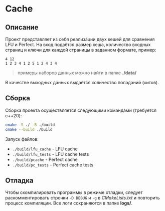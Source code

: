 
# Cache

## Описание

Проект представляет из себя реализации двух кешей для сравнения LFU и Perfect. На вход подаётся размер хеша, количество входных страниц и ключи для каждой страницы в заданном формате, пример: 
```
4 12
1 2 3 4 1 2 5 1 2 4 3 4
```
> примеры наборов данных можно найти в папке **./data/**

В качестве выходных данных выдаётся количество попаданий (хитов).

## Сборка

Сборка проекта осуществляется следующими командами (требуется c++20): 

```bash
cmake -S ./ -B ./build
cmake --build ./build
```

Запуск файлов:
* `./build/lfu_cache` - LFU cache
* `./build/lfu_tests` - LFU cache tests
* `./build/pcache`    - Perfect cache
* `./build/pc_tests`  - Perfect cache tests

## Отладка

Чтобы скомпилировать программы в режиме отладки, следует раскомментировать строчки `-D DEBUG` и `-g` в *CMakeLists.txt* и повторить процесс компиляции. Все логи сохраняются в папке **logs/**.
